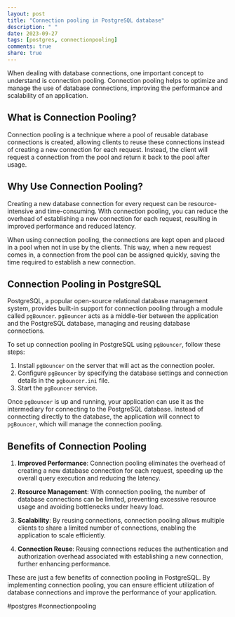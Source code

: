 ```yaml
---
layout: post
title: "Connection pooling in PostgreSQL database"
description: " "
date: 2023-09-27
tags: [postgres, connectionpooling]
comments: true
share: true
---
```


When dealing with database connections, one important concept to understand is connection pooling. Connection pooling helps to optimize and manage the use of database connections, improving the performance and scalability of an application.

## What is Connection Pooling?

Connection pooling is a technique where a pool of reusable database connections is created, allowing clients to reuse these connections instead of creating a new connection for each request. Instead, the client will request a connection from the pool and return it back to the pool after usage.

## Why Use Connection Pooling?

Creating a new database connection for every request can be resource-intensive and time-consuming. With connection pooling, you can reduce the overhead of establishing a new connection for each request, resulting in improved performance and reduced latency.

When using connection pooling, the connections are kept open and placed in a pool when not in use by the clients. This way, when a new request comes in, a connection from the pool can be assigned quickly, saving the time required to establish a new connection.

## Connection Pooling in PostgreSQL

PostgreSQL, a popular open-source relational database management system, provides built-in support for connection pooling through a module called `pgBouncer`. `pgBouncer` acts as a middle-tier between the application and the PostgreSQL database, managing and reusing database connections.

To set up connection pooling in PostgreSQL using `pgBouncer`, follow these steps:

1. Install `pgBouncer` on the server that will act as the connection pooler.
2. Configure `pgBouncer` by specifying the database settings and connection details in the `pgbouncer.ini` file.
3. Start the `pgBouncer` service.

Once `pgBouncer` is up and running, your application can use it as the intermediary for connecting to the PostgreSQL database. Instead of connecting directly to the database, the application will connect to `pgBouncer`, which will manage the connection pooling.

## Benefits of Connection Pooling

1. **Improved Performance**: Connection pooling eliminates the overhead of creating a new database connection for each request, speeding up the overall query execution and reducing the latency.

2. **Resource Management**: With connection pooling, the number of database connections can be limited, preventing excessive resource usage and avoiding bottlenecks under heavy load.

3. **Scalability**: By reusing connections, connection pooling allows multiple clients to share a limited number of connections, enabling the application to scale efficiently.

4. **Connection Reuse**: Reusing connections reduces the authentication and authorization overhead associated with establishing a new connection, further enhancing performance.

These are just a few benefits of connection pooling in PostgreSQL. By implementing connection pooling, you can ensure efficient utilization of database connections and improve the performance of your application.

#postgres #connectionpooling